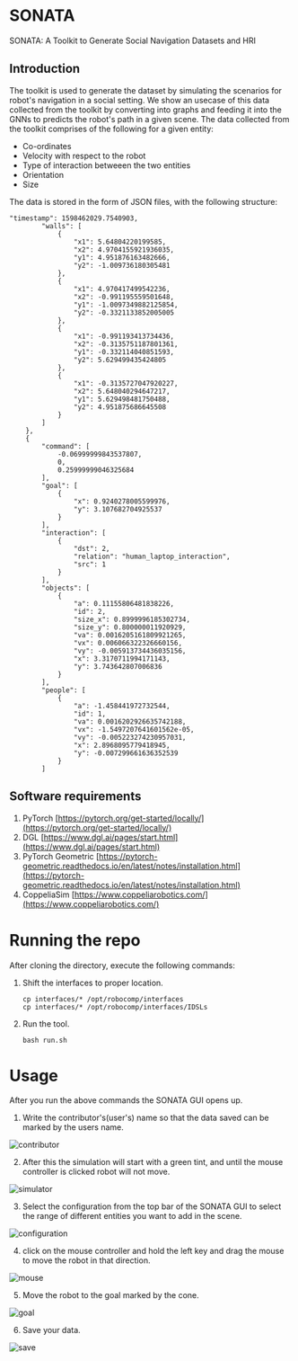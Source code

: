 # SONATA

SONATA: A Toolkit to Generate Social Navigation Datasets and HRI

## Introduction

The toolkit is used to generate the dataset by simulating the scenarios for robot's navigation in a social setting. We show an usecase of this data collected from the toolkit by converting into graphs and feeding it into the GNNs to predicts the robot's path in a given scene. The data collected from the toolkit comprises of the following for a given entity:
* Co-ordinates
* Velocity with respect to the robot
* Type of interaction betweeen the two entities
* Orientation
* Size

The data is stored in the form of JSON files, with the following structure:
```
"timestamp": 1598462029.7540903,
        "walls": [
            {
                "x1": 5.64804220199585,
                "x2": 4.9704155921936035,
                "y1": 4.951876163482666,
                "y2": -1.009736180305481
            },
            {
                "x1": 4.970417499542236,
                "x2": -0.991195559501648,
                "y1": -1.0097349882125854,
                "y2": -0.3321133852005005
            },
            {
                "x1": -0.991193413734436,
                "x2": -0.3135751187801361,
                "y1": -0.332114040851593,
                "y2": 5.629499435424805
            },
            {
                "x1": -0.3135727047920227,
                "x2": 5.648040294647217,
                "y1": 5.629498481750488,
                "y2": 4.951875686645508
            }
        ]
    },
    {
        "command": [
            -0.06999999843537807,
            0,
            0.25999999046325684
        ],
        "goal": [
            {
                "x": 0.9240278005599976,
                "y": 3.107682704925537
            }
        ],
        "interaction": [
            {
                "dst": 2,
                "relation": "human_laptop_interaction",
                "src": 1
            }
        ],
        "objects": [
            {
                "a": 0.11155806481838226,
                "id": 2,
                "size_x": 0.8999996185302734,
                "size_y": 0.800000011920929,
                "va": 0.0016205161809921265,
                "vx": 0.006066322326660156,
                "vy": -0.005913734436035156,
                "x": 3.3170711994171143,
                "y": 3.743642807006836
            }
        ],
        "people": [
            {
                "a": -1.458441972732544,
                "id": 1,
                "va": 0.0016202926635742188,
                "vx": -1.5497207641601562e-05,
                "vy": -0.005223274230957031,
                "x": 2.8968095779418945,
                "y": -0.007299661636352539
            }
        ]
```

## Software requirements
1. PyTorch [https://pytorch.org/get-started/locally/](https://pytorch.org/get-started/locally/)
2. DGL [https://www.dgl.ai/pages/start.html](https://www.dgl.ai/pages/start.html)
3. PyTorch Geometric [https://pytorch-geometric.readthedocs.io/en/latest/notes/installation.html](https://pytorch-geometric.readthedocs.io/en/latest/notes/installation.html)
4. CoppeliaSim [https://www.coppeliarobotics.com/](https://www.coppeliarobotics.com/)

# Running the repo

After cloning the directory, execute the following commands:
1. Shift the interfaces to proper location.
    ```
    cp interfaces/* /opt/robocomp/interfaces
    cp interfaces/* /opt/robocomp/interfaces/IDSLs
    ```
2. Run the tool.
    ```
    bash run.sh
    ```

# Usage

After you run the above commands the SONATA GUI opens up.

1. Write the contributor's(user's) name so that the data saved can be marked by the users name.

![contributor](./images/get_contributer.png)

2. After this the simulation will start with a green tint, and until the mouse controller is clicked robot will not move. 

![simulator](./images/simulation_green_start.png)

3. Select the configuration from the top bar of the SONATA GUI to select the range of different entities you want to add in the scene.

![configuration](./images/select_range.png)

4. click on the mouse controller and hold the left key and drag the mouse to move the robot in that direction.

![mouse](./images/click_joystick.png)

5. Move the robot to the goal marked by the cone.

![goal](./images/reach_goal.png)

6. Save your data.

![save](./images/save.png)

